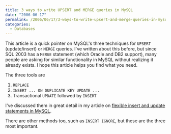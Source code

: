 ```yaml
---
title: 3 ways to write UPSERT and MERGE queries in MySQL
date: "2006-06-17"
permalink: /2006/06/17/3-ways-to-write-upsert-and-merge-queries-in-mysql/
categories:
  - Databases
---
```

This article is a quick pointer on MySQL's three techniques for `UPSERT` (update/insert) or `MERGE` queries. I've written about this before, but since SQL 2003 has a `MERGE` statement (which Oracle and DB2 support), many people are asking for similar functionality in MySQL without realizing it already exists. I hope this article helps you find what you need.

The three tools are

1.  `REPLACE`
2.  `INSERT ... ON DUPLICATE KEY UPDATE ...`
3.  Transactional `UPDATE` followed by `INSERT`

I've discussed them in great detail in my article on [flexible insert and update statements in MySQL][1].

There are other methods too, such as `INSERT IGNORE`, but these are the three most important.

 [1]: /blog/2006/02/21/flexible-insert-and-update-in-mysql/
